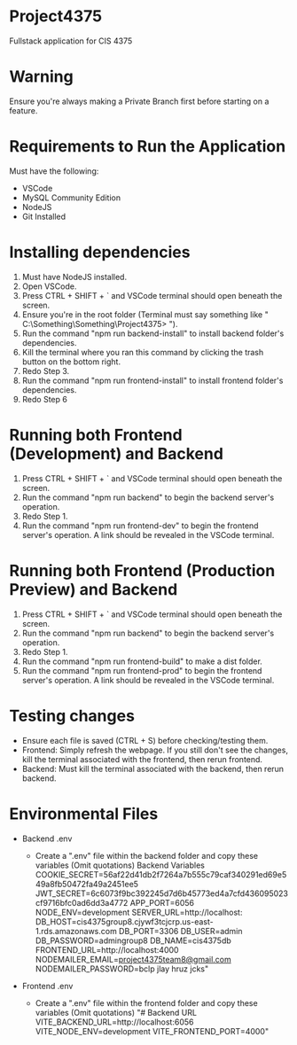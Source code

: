 # Project4375
Fullstack application for CIS 4375

# Warning
Ensure you're always making a Private Branch first before starting on a feature.

# Requirements to Run the Application
Must have the following: 
- VSCode
- MySQL Community Edition
- NodeJS
- Git Installed

# Installing dependencies
1. Must have NodeJS installed.
2. Open VSCode.
3. Press CTRL + SHIFT + ` and VSCode terminal should open beneath the screen.
4. Ensure you're in the root folder (Terminal must say something like " C:\Something\Something\Project4375> ").
5. Run the command "npm run backend-install" to install backend folder's dependencies.
6. Kill the terminal where you ran this command by clicking the trash button on the bottom right.
7. Redo Step 3.
8. Run the command "npm run frontend-install" to install frontend folder's dependencies.
9. Redo Step 6

# Running both Frontend (Development) and Backend
1. Press CTRL + SHIFT + ` and VSCode terminal should open beneath the screen.
2. Run the command "npm run backend" to begin the backend server's operation.
3. Redo Step 1.
4. Run the command "npm run frontend-dev" to begin the frontend server's operation. A link should be revealed in the VSCode terminal.

# Running both Frontend (Production Preview) and Backend
1. Press CTRL + SHIFT + ` and VSCode terminal should open beneath the screen.
2. Run the command "npm run backend" to begin the backend server's operation.
3. Redo Step 1.
4. Run the command "npm run frontend-build" to make a dist folder.
5. Run the command "npm run frontend-prod" to begin the frontend server's operation. A link should be revealed in the VSCode terminal.

# Testing changes 
- Ensure each file is saved (CTRL + S) before checking/testing them.
- Frontend: Simply refresh the webpage. If you still don't see the changes, kill the terminal associated with the frontend, then rerun frontend.
- Backend: Must kill the terminal associated with the backend, then rerun backend.

# Environmental Files
- Backend .env
    -   Create a ".env" file within the backend folder and copy these variables (Omit quotations)
    Backend Variables
    COOKIE_SECRET=56af22d41db2f7264a7b555c79caf340291ed69e549a8fb50472fa49a2451ee5
    JWT_SECRET=6c6073f9bc392245d7d6b45773ed4a7cfd436095023cf9716bfc0ad6dd3a4772
    APP_PORT=6056
    NODE_ENV=development
    SERVER_URL=http://localhost:
    DB_HOST=cis4375group8.cjywf3tcjcrp.us-east-1.rds.amazonaws.com
    DB_PORT=3306
    DB_USER=admin
    DB_PASSWORD=admingroup8
    DB_NAME=cis4375db
    FRONTEND_URL=http://localhost:4000
    NODEMAILER_EMAIL=project4375team8@gmail.com
    NODEMAILER_PASSWORD=bclp jlay hruz jcks"

- Frontend .env
    -   Create a ".env" file within the frontend folder and copy these variables (Omit quotations)
    "# Backend URL
    VITE_BACKEND_URL=http://localhost:6056
    VITE_NODE_ENV=development
    VITE_FRONTEND_PORT=4000"
